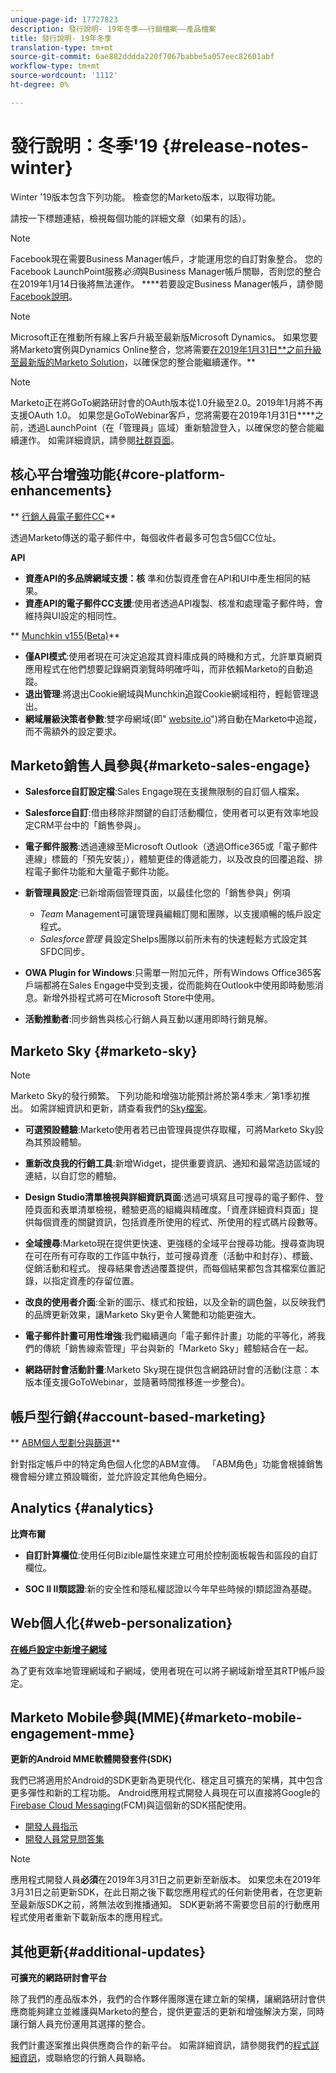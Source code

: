 ```yaml
---
unique-page-id: 17727823
description: 發行說明- 19年冬季——行銷檔案——產品檔案
title: 發行說明- 19年冬季
translation-type: tm+mt
source-git-commit: 6ae882dddda220f7067babbe5a057eec82601abf
workflow-type: tm+mt
source-wordcount: '1112'
ht-degree: 0%

---
```



# 發行說明：冬季&#39;19 {#release-notes-winter}

Winter &#39;19版本包含下列功能。 檢查您的Marketo版本，以取得功能。

請按一下標題連結，檢視每個功能的詳細文章（如果有的話）。

>[!NOTE]
>
>Facebook現在需要Business Manager帳戶，才能運用您的自訂對象整合。 您的Facebook LaunchPoint服務&#x200B;*必須*&#x200B;與Business Manager帳戶關聯，否則您的整合在2019年1月14日後將無法運作。 ****&#x200B;若要設定Business Manager帳戶，請參閱[Facebook說明](https://www.facebook.com/business/help/1710077379203657)。

>[!NOTE]
>
>Microsoft正在推動所有線上客戶升級至最新版Microsoft Dynamics。 如果您要將Marketo實例與Dynamics Online整合，您將需要[在2019年1月31日&#x200B;**之前升級至最新版的Marketo Solution](../../product-docs/crm-sync/microsoft-dynamics-sync/sync-setup/upgrade-the-marketo-solution-for-microsoft-dynamics.md)，以確保您的整合能繼續運作。**

>[!NOTE]
>
>Marketo正在將GoTo網路研討會的OAuth版本從1.0升級至2.0。2019年1月將不再支援OAuth 1.0。 如果您是GoToWebinar客戶，您將需要在2019年1月31日&#x200B;****&#x200B;之前，透過LaunchPoint（在「管理員」區域）重新驗證登入，以確保您的整合能繼續運作。 如需詳細資訊，請參閱[社群頁面](https://nation.marketo.com/docs/DOC-6739-gotowebinar-authentication-change-take-action-before-1312019)。

## 核心平台增強功能{#core-platform-enhancements}

** [行銷人員電子郵件CC](../../product-docs/email-marketing/general/email-cc.md)**

透過Marketo傳送的電子郵件中，每個收件者最多可包含5個CC位址。

**API**

* **資產API的多品牌網域支援：核** 準和仿製資產會在API和UI中產生相同的結果。
* **資產API的電子郵件CC支援**:使用者透過API複製、核准和處理電子郵件時，會維持與UI設定的相同性。

** [Munchkin v155(Beta)](https://developers.marketo.com/javascript-api/lead-tracking/configuration/)**

* **僅API模式**:使用者現在可決定追蹤其資料庫成員的時機和方式，允許單頁網頁應用程式在他們想要記錄網頁瀏覽時明確呼叫，而非依賴Marketo的自動追蹤。
* **退出管理**:將退出Cookie網域與Munchkin追蹤Cookie網域相符，輕鬆管理退出。
* **網域層級決策者參數**:雙字母網域(即&quot;  [website.io](https://website.io)&quot;)將自動在Marketo中追蹤，而不需額外的設定要求。

## Marketo銷售人員參與{#marketo-sales-engage}

* **Salesforce自訂設定檔**:Sales Engage現在支援無限制的自訂個人檔案。

* **Salesforce自訂**:借由移除非關鍵的自訂活動欄位，使用者可以更有效率地設定CRM平台中的「銷售參與」。
* **電子郵件服務**:透過連線至Microsoft Outlook（透過Office365或「電子郵件連線」標籤的「預先安裝」），體驗更佳的傳遞能力，以及改良的回覆追蹤、排程電子郵件功能和大量電子郵件功能。
* **新管理員設定**:已新增兩個管理頁面，以最佳化您的「銷售參與」例項

   * *Team* Management可讓管理員編輯訂閱和團隊，以支援順暢的帳戶設定程式。
   * *Salesforce管理* 員設定Shelps團隊以前所未有的快速輕鬆方式設定其SFDC同步。

* **OWA Plugin for Windows**:只需單一附加元件，所有Windows Office365客戶端都將在Sales Engage中受到支援，從而能夠在Outlook中使用即時動態消息。新增外掛程式將可在Microsoft Store中使用。
* **活動推動者**:同步銷售與核心行銷人員互動以運用即時行銷見解。

## Marketo Sky {#marketo-sky}

>[!NOTE]
>
>Marketo Sky的發行頻繁。 下列功能和增強功能預計將於第4季末／第1季初推出。 如需詳細資訊和更新，請查看我們的[Sky檔案](https://help.marketo.com/hc/en-us/articles/360012858573)。

* **可選預設體驗**:Marketo使用者若已由管理員提供存取權，可將Marketo Sky設為其預設體驗。

* **重新改良我的行銷工具**:新增Widget，提供重要資訊、通知和最常造訪區域的連結，以自訂您的體驗。

* **Design Studio清單檢視與詳細資訊頁面**:透過可填寫且可搜尋的電子郵件、登陸頁面和表單清單檢視，體驗更高的組織與精確度。「資產詳細資料頁面」提供每個資產的關鍵資訊，包括資產所使用的程式、所使用的程式碼片段數等。

* **全域搜尋**:Marketo現在提供更快速、更強穩的全域平台搜尋功能。搜尋查詢現在可在所有可存取的工作區中執行，並可搜尋資產（活動中和封存）、標籤、促銷活動和程式。 搜尋結果會透過覆蓋提供，而每個結果都包含其檔案位置記錄，以指定資產的存留位置。

* **改良的使用者介面**:全新的圖示、樣式和按鈕，以及全新的調色盤，以反映我們的品牌更新效果，讓Marketo Sky更令人驚艷和功能更強大。

* **電子郵件計畫可用性增強**:我們繼續邁向「電子郵件計畫」功能的平等化，將我們的傳統「銷售線索管理」平台與新的「Marketo Sky」體驗結合在一起。
* **網路研討會活動計畫**:Marketo Sky現在提供包含網路研討會的活動(注意：本版本僅支援GoToWebinar，並隨著時間推移進一步整合)。

## 帳戶型行銷{#account-based-marketing}

** [ABM個人型劃分與篩選](../../product-docs/account-based-marketing/using-personas.md)**

針對指定帳戶中的特定角色個人化您的ABM宣傳。 「ABM角色」功能會根據銷售機會細分建立預設職銜，並允許設定其他角色細分。

## Analytics {#analytics}

**比齊布爾**

* **自訂計算欄位**:使用任何Bizible屬性來建立可用於控制面板報告和區段的自訂欄位。

* **SOC II II類認證**:新的安全性和隱私權認證以今年早些時候的I類認證為基礎。

## Web個人化{#web-personalization}

**[在帳戶設定中新增子網域](/help/marketo/product-docs/web-personalization/getting-started/workspaces-in-web-personalization.md)**

為了更有效率地管理網域和子網域，使用者現在可以將子網域新增至其RTP帳戶設定。

## Marketo Mobile參與(MME){#marketo-mobile-engagement-mme}

**更新的Android MME軟體開發套件(SDK)**

我們已將適用於Android的SDK更新為更現代化、穩定且可擴充的架構，其中包含更多彈性和新的工程功能。 Android應用程式開發人員現在可以直接將Google的[Firebase Cloud Messaging](https://firebase.google.com/docs/cloud-messaging/)(FCM)與這個新的SDK搭配使用。

* [開發人員指示](https://developers.marketo.com/mobile/installation/#android_adding_fcm_to_your_application)
* [開發人員常見問答集](https://developers.marketo.com/mobile/installation/#android_fcm_faq)

>[!NOTE]
>
>應用程式開發人員&#x200B;**必須**&#x200B;在2019年3月31日之前更新至新版本。 如果您未在2019年3月31日之前更新SDK，在此日期之後下載您應用程式的任何新使用者，在您更新至最新版SDK之前，將無法收到推播通知。 SDK更新將不需要您目前的行動應用程式使用者重新下載新版本的應用程式。

## 其他更新{#additional-updates}

**可擴充的網路研討會平台**

除了我們的產品版本外，我們的合作夥伴團隊還在建立新的架構，讓網路研討會供應商能夠建立並維護與Marketo的整合，提供更靈活的更新和增強解決方案，同時讓行銷人員充份運用其選擇的整合。

我們計畫逐案推出與供應商合作的新平台。 如需詳細資訊，請參閱我們的[程式詳細資訊](https://www.marketo.com/why-marketo/partners/technology/)，或聯絡您的行銷人員聯絡。
